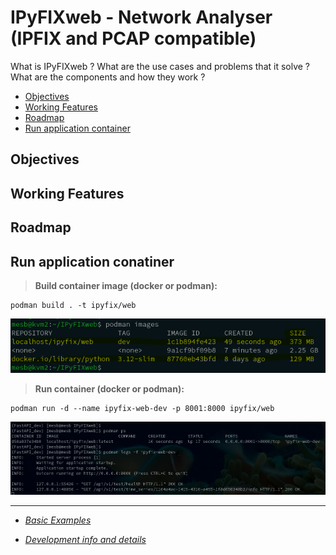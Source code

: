 # IPyFIXweb - Network Analyser (IPFIX and PCAP compatible)

What is IPyFIXweb ?
What are the use cases and problems that it solve ?
What are the components and how they work ?

- [Objectives](#objectives)
- [Working Features](#working-features)
- [Roadmap](#roadmap)
- [Run application container](#run-application-conatiner)

## Objectives

## Working Features

## Roadmap

## Run application conatiner

>**Build container image (docker or podman):**

    podman build . -t ipyfix/web

![container_size](/docs/ipyfixweb_project/images/image_size.png)

>**Run container (docker or podman):**

    podman run -d --name ipyfix-web-dev -p 8001:8000 ipyfix/web

![container](/docs/ipyfixweb_project/images/container.png)

---

* [*Basic Examples*](/docs/ipyfixweb_project/examples/README.md)

* [*Development info and details*](/docs/ipyfixweb_project/architecture/README.md)